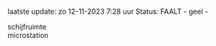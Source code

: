 laatste update: 
zo 12-11-2023  7:28   uur 
Status: FAALT - geel - 
<div class="service Y">schijfruimte</div><div class="service Y">microstation</div>